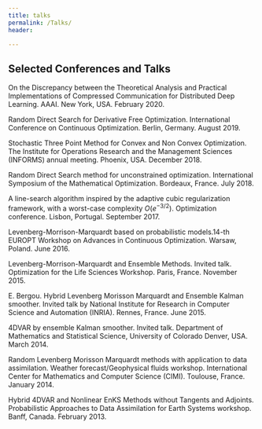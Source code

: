 ```yaml
---
title: talks
permalink: /Talks/
header:

---
```


## Selected Conferences and Talks

On the Discrepancy between the Theoretical Analysis and Practical Implementations of Compressed Communication for Distributed Deep Learning. AAAI. New York, USA. February 2020.

Random Direct Search for Derivative Free Optimization. International Conference on Continuous Optimization.  Berlin, Germany. August  2019.

Stochastic Three Point Method for Convex and Non Convex Optimization. The Institute for Operations Research and the Management Sciences (INFORMS) annual meeting. Phoenix, USA. December 
2018.

Random Direct Search method for unconstrained optimization. International Symposium of the Mathematical Optimization. Bordeaux, France. July 2018.

A line-search algorithm inspired by the adaptive cubic regularization framework, with a worst-case complexity $O(e^{-3/2})$.  Optimization conference. Lisbon, Portugal. September 2017.

Levenberg-Morrison-Marquardt based on probabilistic models.14-th EUROPT Workshop on Advances in Continuous Optimization. Warsaw, Poland. June 2016.

Levenberg-Morrison-Marquardt and Ensemble Methods. Invited talk. Optimization for the Life Sciences  Workshop. Paris, France. November 2015.

E. Bergou. Hybrid Levenberg Morisson Marquardt and Ensemble Kalman smoother. Invited talk by National Institute for Research in Computer Science and Automation (INRIA). Rennes, France. June 2015.

4DVAR by ensemble Kalman smoother. Invited talk. Department of Mathematics and Statistical Science, University of Colorado Denver, USA. March 2014.

Random Levenberg Morisson Marquardt methods with application to data assimilation. Weather forecast/Geophysical fluids workshop. International Center for Mathematics and Computer Science  (CIMI). Toulouse, France. January 2014.

Hybrid 4DVAR and Nonlinear EnKS Methods without Tangents and Adjoints. Probabilistic Approaches to Data Assimilation for Earth Systems workshop. Banff, Canada. February 2013.


